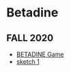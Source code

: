 # Betadine
## FALL 2020
* [BETADINE Game](https://github.com/TanviMishra/Betadine/blob/master/BG0.png)
* [sketch 1](https://TanviMishra.github.io/PUFY1225-Digital_Craft/Wk3/Wk3_Pt1_2020_02_09_20_07_46/)
